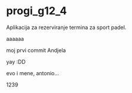# progi_g12_4
Aplikacija za rezerviranje termina za sport padel.

aaaaaa

moj prvi commit Andjela

yay :DD

evo i mene, antonio...

1239
